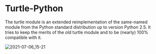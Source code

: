 # Turtle-Python
The turtle module is an extended reimplementation of the same-named module from the Python standard distribution up to version Python 2.5. It tries to keep the merits of the old turtle module and to be (nearly) 100% compatible with it.

![2021-07-06_15-21](https://user-images.githubusercontent.com/76075516/124650128-bf784b00-de6f-11eb-9895-ead625e4e4ab.png)
